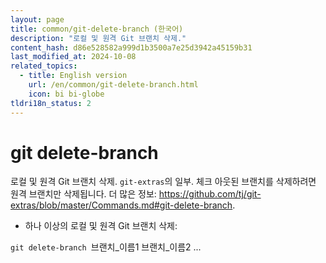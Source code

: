 ```yaml
---
layout: page
title: common/git-delete-branch (한국어)
description: "로컬 및 원격 Git 브랜치 삭제."
content_hash: d86e528582a999d1b3500a7e25d3942a45159b31
last_modified_at: 2024-10-08
related_topics:
  - title: English version
    url: /en/common/git-delete-branch.html
    icon: bi bi-globe
tldri18n_status: 2
---
```

# git delete-branch

로컬 및 원격 Git 브랜치 삭제.
`git-extras`의 일부. 체크 아웃된 브랜치를 삭제하려면 원격 브랜치만 삭제됩니다.
더 많은 정보: <https://github.com/tj/git-extras/blob/master/Commands.md#git-delete-branch>.

- 하나 이상의 로컬 및 원격 Git 브랜치 삭제:

`git delete-branch `<span class="tldr-var badge badge-pill bg-dark-lm bg-white-dm text-white-lm text-dark-dm font-weight-bold">브랜치_이름1 브랜치_이름2 ...</span>
